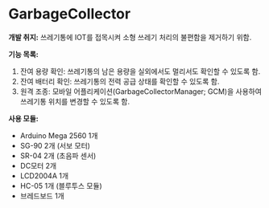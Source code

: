 # GarbageCollector

**개발 취지:** 쓰레기통에 IOT를 접목시켜 소형 쓰레기 처리의 불편함을 제거하기 위함.

**기능 목록:**
1. 잔여 용량 확인: 쓰레기통의 남은 용량을 실외에서도 멀리서도 확인할 수 있도록 함.
2. 잔여 배터리 확인: 쓰레기통의 전력 공급 상태를 확인할 수 있도록 함.
3. 원격 조종: 모바일 어플리케이션(GarbageCollectorManager; GCM)을 사용하여 쓰레기통 위치를 변경할 수 있도록 함.

**사용 모듈:**
- Arduino Mega 2560 1개
- SG-90 2개 (서보 모터) 
- SR-04 2개 (초음파 센서)
- DC모터 2개
- LCD2004A 1개
- HC-05 1개 (블루투스 모듈)
- 브레드보드 1개
